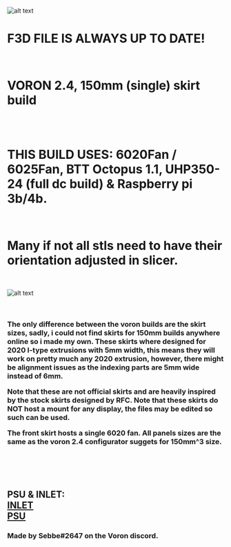 ![alt text](https://i.imgur.com/RCUMFr9.png)


<h1><B> F3D FILE IS ALWAYS UP TO DATE!</B></h1><br>
<h1><B> VORON 2.4, 150mm (single) skirt build </B></h1><br>
<br>
<h1><B>THIS BUILD USES: 6020Fan / 6025Fan, BTT Octopus 1.1, UHP350-24 (full dc build) & Raspberry pi 3b/4b.</B></h1>
<br>
<h1><B> Many if not all stls need to have their orientation adjusted in slicer. </B></h1>
<br>

![alt text](https://i.imgur.com/4vnkjMi.png) 


<br><h3>
The only difference between the voron builds are the skirt sizes, sadly, i could not find skirts for 150mm builds anywhere online so i made my own. 
These skirts where designed for 2020 I-type extrusions with 5mm width, this means they will work on pretty much any 2020 extrusion, however, there might be alignment issues as the indexing parts are 5mm wide instead of 6mm.
<br>

Note that these are not official skirts and are heavily inspired by the stock skirts designed by RFC. 
Note that these skirts do NOT host a mount for any display, the files may be edited so such can be used. 
<br>

The front skirt hosts a single 6020 fan. All panels sizes are the same as the voron 2.4 configurator suggets for 150mm^3 size. 
<br><br></h3>

<br>
<br>

<h2>PSU & INLET:<br> <a href="https://www.amazon.se/3Dman-Rocker-Switch-Socket-3-pinowy/dp/B07RRY5MYZ/ref=sr_1_1?crid=2KFLWR4RUO5WN&keywords=3dman%2Binlet&qid=1644425994&sprefix=3dman%2Binle%2Caps%2C142&sr=8-1&th=1"> INLET </a><br>
  <a href="https://www.amazon.se/str%C3%B6mf%C3%B6rs%C3%B6rjning-MeanWell-UHP-350-24-transformator-LED-lampor/dp/B07V4293NW/ref=sr_1_1?crid=37WZD3VS4UZBE&keywords=uhp+350-24&qid=1644426236&sprefix=uhp+350-24%2Caps%2C73&sr=8-1"> PSU </a><br>
</h2>
<h3>
Made by Sebbe#2647 on the Voron discord. 
</h3>
